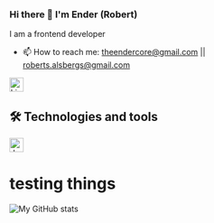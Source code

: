 ### Hi there 👋 I'm Ender (Robert)
I am a frontend developer


- 📫 How to reach me: theendercore@gmail.com || roberts.alsbergs@gmail.com

[<img src="https://img.shields.io/badge/LinkedIn-282C34?logo=linkedin&logoColor=0077B5" alt="LinkedIn logo" title="LinkedIn" height="25" />](https://www.linkedin.com/in/roberts-alsbergs-a4a87723b/)


## 🛠  Technologies and tools
<img src="https://img.shields.io/badge/JavaScript-282C34?logo=javascript&logoColor=F7DF1E" alt="JavaScript logo" title="JavaScript" height="25" /> 

# testing things
![My GitHub stats](https://github-readme-stats.vercel.app/api?username=theendercore&show_icons=true&theme=transparent)


<!--
- 🔭 I’m currently working on ...
- 🌱 I’m currently learning ...
- 😄 Pronouns: ...
-->
